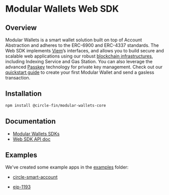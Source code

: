 # Modular Wallets Web SDK

## Overview

Modular Wallets is a smart wallet solution built on top of Account Abstraction and adheres to the ERC-6900 and ERC-4337 standards.
The Web SDK implements [Viem](https://viem.sh/docs/clients/intro)’s interfaces, and allows you to build secure and scalable web applications using our robust [blockchain infrastructures](https://developers.circle.com/w3s/programmable-wallets-blockchain-infra), including Indexing Service and Gas Station. You can also leverage the advanced [Passkey](https://developers.circle.com/w3s/modular-wallets-passkey) technology for private key management.
Check out our [quickstart guide](https://developers.circle.com/w3s/modular-wallets-quickstart) to create your first Modular Wallet and send a gasless transaction.

## Installation

```bash
npm install @circle-fin/modular-wallets-core
```

## Documentation

- [Modular Wallets SDKs](https://developers.circle.com/w3s/modular-wallets-sdks)
- [Web SDK API doc](https://developers.circle.com/w3s/modular-wallets-web-sdk)

## Examples

We've created some example apps in the [examples](https://github.com/circlefin/modularwallets-web-sdk/tree/master/examples) folder:

- [circle-smart-account](https://github.com/circlefin/modularwallets-web-sdk/tree/master/examples/circle-smart-account)

- [eip-1193](https://github.com/circlefin/modularwallets-web-sdk/tree/master/examples/eip-1193)
